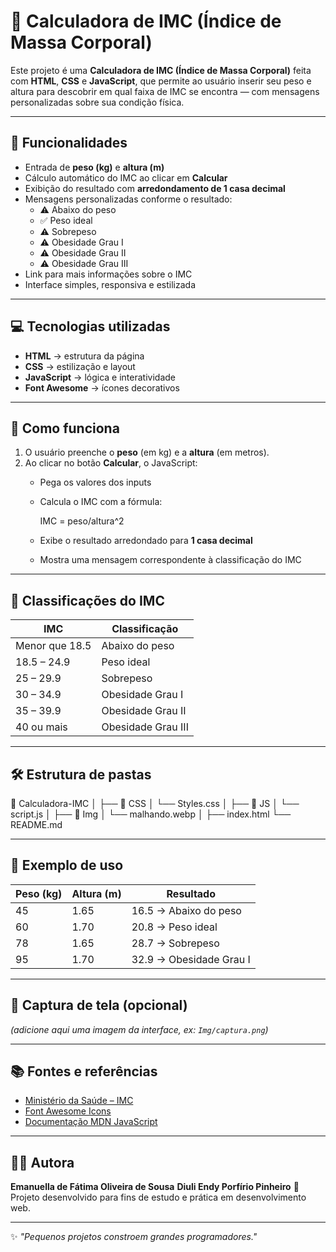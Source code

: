 # 🧮 Calculadora de IMC (Índice de Massa Corporal)

Este projeto é uma **Calculadora de IMC (Índice de Massa Corporal)** feita com **HTML**, **CSS** e **JavaScript**, que permite ao usuário inserir seu peso e altura para descobrir em qual faixa de IMC se encontra — com mensagens personalizadas sobre sua condição física.

---

## 🚀 Funcionalidades

- Entrada de **peso (kg)** e **altura (m)**
- Cálculo automático do IMC ao clicar em **Calcular**
- Exibição do resultado com **arredondamento de 1 casa decimal**
- Mensagens personalizadas conforme o resultado:
  - ⚠️ Abaixo do peso  
  - ✅ Peso ideal  
  - ⚠️ Sobrepeso  
  - ⚠️ Obesidade Grau I  
  - ⚠️ Obesidade Grau II  
  - ⚠️ Obesidade Grau III
- Link para mais informações sobre o IMC
- Interface simples, responsiva e estilizada

---

## 💻 Tecnologias utilizadas

- **HTML** → estrutura da página  
- **CSS** → estilização e layout  
- **JavaScript** → lógica e interatividade  
- **Font Awesome** → ícones decorativos

---

## 🧠 Como funciona

1. O usuário preenche o **peso** (em kg) e a **altura** (em metros).  
2. Ao clicar no botão **Calcular**, o JavaScript:
   - Pega os valores dos inputs
   - Calcula o IMC com a fórmula:  
     
     IMC = peso/altura^2
     
   - Exibe o resultado arredondado para **1 casa decimal**
   - Mostra uma mensagem correspondente à classificação do IMC

---

## 🧾 Classificações do IMC

| IMC | Classificação |
|-----|----------------|
| Menor que 18.5 | Abaixo do peso |
| 18.5 – 24.9 | Peso ideal |
| 25 – 29.9 | Sobrepeso |
| 30 – 34.9 | Obesidade Grau I |
| 35 – 39.9 | Obesidade Grau II |
| 40 ou mais | Obesidade Grau III |

---

## 🛠️ Estrutura de pastas
📁 Calculadora-IMC
│
├── 📁 CSS
│ └── Styles.css
│
├── 📁 JS
│ └── script.js
│
├── 📁 Img
│ └── malhando.webp
│
├── index.html
└── README.md

---

## 🧩 Exemplo de uso

| Peso (kg) | Altura (m) | Resultado |
|------------|-------------|------------|
| 45 | 1.65 | 16.5 → Abaixo do peso |
| 60 | 1.70 | 20.8 → Peso ideal |
| 78 | 1.65 | 28.7 → Sobrepeso |
| 95 | 1.70 | 32.9 → Obesidade Grau I |

---

## 📸 Captura de tela (opcional)

*(adicione aqui uma imagem da interface, ex: `Img/captura.png`)*

---

## 📚 Fontes e referências

- [Ministério da Saúde – IMC](https://www.gov.br/saude/pt-br)
- [Font Awesome Icons](https://fontawesome.com/)
- [Documentação MDN JavaScript](https://developer.mozilla.org/pt-BR/docs/Web/JavaScript)

---

## 👩‍💻 Autora

**Emanuella de Fátima Oliveira de Sousa**
**Diuli Endy Porfírio Pinheiro**
📧 Projeto desenvolvido para fins de estudo e prática em desenvolvimento web.

---

✨ *"Pequenos projetos constroem grandes programadores."*
